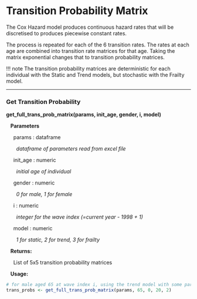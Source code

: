 # Transition Probability Matrix 

The Cox Hazard model produces continuous hazard rates that will be discretised to produces
piecewise constant rates. 

The process is repeated for each of the 6 transition rates. The rates at each age are combined
into transition rate matrices for that age. Taking the matrix exponential changes that to 
transition probability matrices. 

!!! note
    The transition probability matrices are deterministic for each individual 
    with the Static and Trend models, but stochastic with the Frailty model.

---

### Get Transition Probability

**get_full_trans_prob_matrix(params, init_age, gender, i, model)**

&nbsp;&nbsp; **Parameters**

&nbsp;&nbsp;&nbsp;&nbsp; params : dataframe

&nbsp;&nbsp;&nbsp;&nbsp;&nbsp;&nbsp; *dataframe of parameters read from excel file*

&nbsp;&nbsp;&nbsp;&nbsp; init_age : numeric

&nbsp;&nbsp;&nbsp;&nbsp;&nbsp;&nbsp; *initial age of individual*

&nbsp;&nbsp;&nbsp;&nbsp; gender : numeric

&nbsp;&nbsp;&nbsp;&nbsp;&nbsp;&nbsp; *0 for male, 1 for female*

&nbsp;&nbsp;&nbsp;&nbsp; i : numeric

&nbsp;&nbsp;&nbsp;&nbsp;&nbsp;&nbsp; *integer for the wave index (=current year - 1998 + 1)*

&nbsp;&nbsp;&nbsp;&nbsp; model : numeric

&nbsp;&nbsp;&nbsp;&nbsp;&nbsp;&nbsp; *1 for static, 2 for trend, 3 for frailty*

&nbsp;&nbsp; **Returns:**

&nbsp;&nbsp;&nbsp;&nbsp; List of 5x5 transition probability matrices

&nbsp;&nbsp; **Usage:**

```r
# for male aged 65 at wave index i, using the trend model with some parameters 'param'
trans_probs <- get_full_trans_prob_matrix(params, 65, 0, 20, 2)
```


















